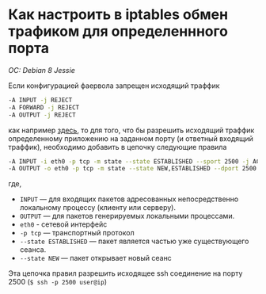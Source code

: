 # Как настроить в iptables обмен трафиком для определеннного порта
*OC: Debian 8 Jessie*

Если конфигурацией фаервола запрещен исходящий траффик
```bash
-A INPUT -j REJECT
-A FORWARD -j REJECT
-A OUTPUT -j REJECT
```
как например [здесь](https://linux.nesterof.com/iptabes_with_openvpn_server.html), то для того, что бы разрешить исходящий траффик определенному приложению на заданном порту (и ответный входящий траффик), необходимо добавить в цепочку следующие правила
```bash
-A INPUT -i eth0 -p tcp -m state --state ESTABLISHED --sport 2500 -j ACCEPT
-A OUTPUT -o eth0 -p tcp -m state --state NEW,ESTABLISHED --dport 2500 -j ACCEPT
```
где,

* `INPUT` — для входящих пакетов адресованных непосредственно локальному процессу (клиенту или серверу).
* `OUTPUT` — для пакетов генерируемых локальными процессами.  
* `eth0` - сетевой интерфейс
* `-p tcp` — транспортный протокол
* `--state ESTABLISHED` — пакет является частью уже существующего сеанса. 
* `--state NEW` — пакет открывает новый сеанс

Эта цепочка правил разрешить исходящее ssh соединение на порту 2500 (`$ ssh -p 2500 user@ip`) 